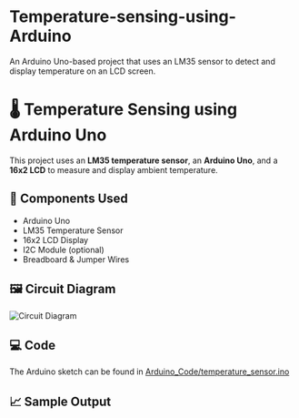 # Temperature-sensing-using-Arduino
An Arduino Uno-based project that uses an LM35 sensor to detect and display temperature on an LCD screen.
# 🌡️ Temperature Sensing using Arduino Uno

This project uses an **LM35 temperature sensor**, an **Arduino Uno**, and a **16x2 LCD** to measure and display ambient temperature.

## 🔧 Components Used
- Arduino Uno
- LM35 Temperature Sensor
- 16x2 LCD Display
- I2C Module (optional)
- Breadboard & Jumper Wires

## 🖼️ Circuit Diagram
![Circuit Diagram](images/circuit_diagram.png)

## 💻 Code
The Arduino sketch can be found in [Arduino_Code/temperature_sensor.ino](Arduino_Code/temperature_sensor.ino)

## 📈 Sample Output

